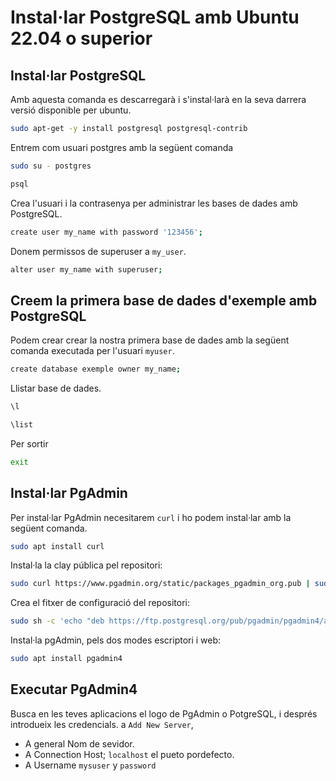 # Instal·lar PostgreSQL amb Ubuntu 22.04 o superior

## Instal·lar PostgreSQL 
Amb aquesta comanda es descarregarà i s'instal·larà en la seva darrera versió disponible per ubuntu. 

~~~bash
sudo apt-get -y install postgresql postgresql-contrib
~~~

Entrem com usuari postgres amb la següent comanda
~~~bash
sudo su - postgres

psql
~~~

Crea l'usuari i la contrasenya per administrar les bases de dades amb PostgreSQL. 

~~~bash
create user my_name with password '123456';
~~~

Donem permissos de superuser a `my_user`.
~~~bash
alter user my_name with superuser;
~~~

## Creem la primera base de dades d'exemple amb PostgreSQL 

Podem crear crear la nostra primera base de dades amb la següent comanda executada per l'usuari `myuser`. 

~~~bash
create database exemple owner my_name; 
~~~ 

Llistar base de dades. 
~~~bash
\l

\list
~~~

Per sortir
~~~bash
exit
~~~


## Instal·lar PgAdmin 
Per instal·lar PgAdmin necesitarem `curl` i ho podem instal·lar amb la següent comanda. 

~~~bash
sudo apt install curl 
~~~


Instal·la la clay pública pel repositori:

~~~bash
sudo curl https://www.pgadmin.org/static/packages_pgadmin_org.pub | sudo apt-key add
~~~

Crea el fitxer de configuració del repositori:

~~~bash
sudo sh -c 'echo "deb https://ftp.postgresql.org/pub/pgadmin/pgadmin4/apt/$(lsb_release -cs) pgadmin4 main" > /etc/apt/sources.list.d/pgadmin4.list && apt update'
~~~


Instal·la pgAdmin, pels dos modes escriptori i web:
~~~bash
sudo apt install pgadmin4
~~~

## Executar PgAdmin4 
Busca en les teves aplicacions el logo de PgAdmin o PotgreSQL, i després introdueix les credencials. a `Add New Server`,  

- A general Nom de sevidor. 
- A Connection Host; `localhost`  el pueto pordefecto. 
- A Username `mysuser` y `password`










